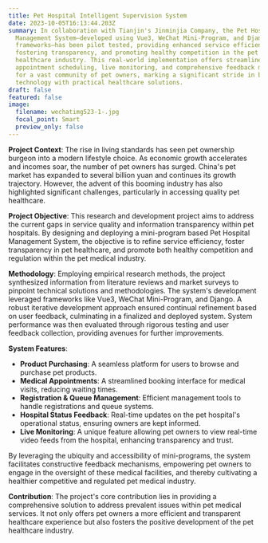 ```yaml
---
title: Pet Hospital Intelligent Supervision System
date: 2023-10-05T16:13:44.203Z
summary: In collaboration with Tianjin's Jinminjia Company, the Pet Hospital
  Management System—developed using Vue3, WeChat Mini-Program, and Django
  frameworks—has been pilot tested, providing enhanced service efficiency,
  fostering transparency, and promoting healthy competition in the pet
  healthcare industry. This real-world implementation offers streamlined
  appointment scheduling, live monitoring, and comprehensive feedback mechanisms
  for a vast community of pet owners, marking a significant stride in bridging
  technology with practical healthcare solutions.
draft: false
featured: false
image:
  filename: wechatimg523-1-.jpg
  focal_point: Smart
  preview_only: false
---
```

**Project Context**: The rise in living standards has seen pet ownership burgeon into a modern lifestyle choice. As economic growth accelerates and incomes soar, the number of pet owners has surged. China's pet market has expanded to several billion yuan and continues its growth trajectory. However, the advent of this booming industry has also highlighted significant challenges, particularly in accessing quality pet healthcare.

**Project Objective**: This research and development project aims to address the current gaps in service quality and information transparency within pet hospitals. By designing and deploying a mini-program based Pet Hospital Management System, the objective is to refine service efficiency, foster transparency in pet healthcare, and promote both healthy competition and regulation within the pet medical industry.

**Methodology**: Employing empirical research methods, the project synthesized information from literature reviews and market surveys to pinpoint technical solutions and methodologies. The system's development leveraged frameworks like Vue3, WeChat Mini-Program, and Django. A robust iterative development approach ensured continual refinement based on user feedback, culminating in a finalized and deployed system. System performance was then evaluated through rigorous testing and user feedback collection, providing avenues for further improvements.

**System Features**:

* **Product Purchasing**: A seamless platform for users to browse and purchase pet products.
* **Medical Appointments**: A streamlined booking interface for medical visits, reducing waiting times.
* **Registration & Queue Management**: Efficient management tools to handle registrations and queue systems.
* **Hospital Status Feedback**: Real-time updates on the pet hospital's operational status, ensuring owners are kept informed.
* **Live Monitoring**: A unique feature allowing pet owners to view real-time video feeds from the hospital, enhancing transparency and trust.

By leveraging the ubiquity and accessibility of mini-programs, the system facilitates constructive feedback mechanisms, empowering pet owners to engage in the oversight of these medical facilities, and thereby cultivating a healthier competitive and regulated pet medical industry.

**Contribution**: The project's core contribution lies in providing a comprehensive solution to address prevalent issues within pet medical services. It not only offers pet owners a more efficient and transparent healthcare experience but also fosters the positive development of the pet healthcare industry.
